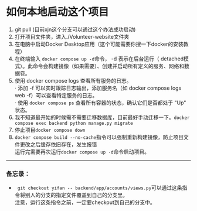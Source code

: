 # 如何本地启动这个项目
1. git pull (目前xjn这个分支可以通过这个办法成功启动)
2. 打开项目文件夹，进入./Volunteer-website文件夹
3. 在电脑中启动Docker Desktop应用（这个可能需要你搜一下docker的安装教程）
4. 在终端输入 ```docker compose up -d```命令，
   -d 表示在后台运行（ detached模式）。此命令会构建镜像（如果需要）、创建并启动所有定义的服务、网络和数据卷。
5. 使用 docker compose logs 查看所有服务的日志。
<br>·  添加 -f 可以实时跟踪日志输出，添加服务名（如 docker compose logs web -f）可以查看特定服务的日志。
<br>·  使用 ```docker compose ps``` 查看所有容器的状态，确认它们是否都处于 "Up" 状态。
6. 我不知道最开始的时候需不需要迁移数据库，目前最好手动迁移一下。```docker compose exec backend python manage.py migrate```
7. 停止项目```docker compose down```
8. ```docker compose build --no-cache```指令可以强制重新构建镜像，防止项目文件更改之后缓存依旧存在，发生报错
<br>运行完需要再次运行```docker compose up -d```命令启动项目。

---
### 备忘录：
- ``` git checkout yifan -- backend/app/accounts/views.py```可以通过这条指令将别人的分支的指定文件覆盖到自己的分支里。 <br>注意，运行这条指令之前，一定要checkout到自己的分支中。
